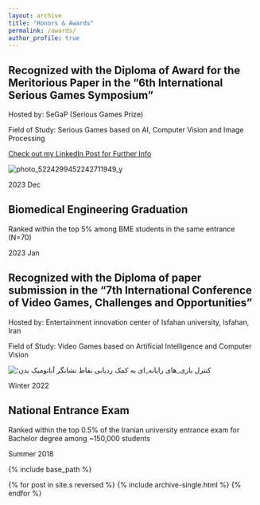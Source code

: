 ```yaml
---
layout: archive
title: "Honors & Awards"
permalink: /awards/
author_profile: true
---
```

## Recognized with the Diploma of Award for the Meritorious Paper in the “6th International Serious Games Symposium” 

Hosted by: SeGaP (Serious Games Prize)
&nbsp;

Field of Study: Serious Games based on AI, Computer Vision and Image Processing
&nbsp;

[Check out my LinkedIn Post for Further Info](https://civilica.com/doc/1445614)
&nbsp;




![photo_5224299452242711949_y](https://github.com/Yazdan-Ghanavati/Yazdan-Ghanavati.github.io/assets/137007531/5c49a96e-a2d3-4f52-a64f-f461450398a1)


2023 Dec
&nbsp;
&nbsp;
&nbsp;

## Biomedical Engineering Graduation 
Ranked within the top 5% among BME students in the same entrance (N=70)
&nbsp;

2023 Jan
&nbsp;
&nbsp;
&nbsp;

## Recognized with the Diploma of paper submission in the “7th International Conference of Video Games, Challenges and Opportunities” 
Hosted by: Entertainment innovation center of Isfahan university, Isfahan, Iran 

Field of Study: Video Games based on Artificial Intelligence and Computer Vision
&nbsp;


![کنترل بازی_های رایانه_ای به کمک ردیابی نقاط نشانگر آناتومیک بدن؛](https://github.com/Yazdan-Ghanavati/Yazdan-Ghanavati.github.io/assets/137007531/95c77c7e-d5b1-4f98-814e-0cfffa6db294)


Winter 2022
&nbsp;
&nbsp;
&nbsp;

## National Entrance Exam 
Ranked within the top 0.5% of the Iranian university entrance exam for Bachelor degree among ~150,000 students
&nbsp;

Summer 2018
&nbsp;





{% include base_path %}

{% for post in site.s reversed %}
  {% include archive-single.html %}
{% endfor %}
